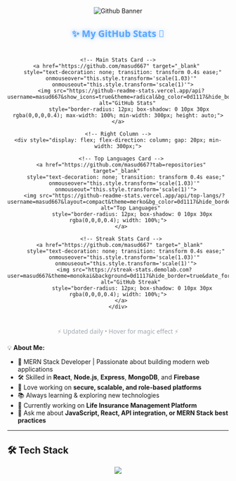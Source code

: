 

<p align="center">
  <img src="./github%20banner%20img.jpg" alt="Github Banner"/>
</p>


<div align="center">
  
  <!-- Animated Header -->
  <h2 style="font-family: 'Segoe UI', sans-serif; color: #58a6ff; text-shadow: 0 0 10px rgba(88,166,255,0.7); margin-bottom: 25px;">
    <span style="display: inline-block; animation: float 3s ease-in-out infinite;">✨</span> 
    My GitHub Stats 
    <span style="display: inline-block; animation: float 3s ease-in-out infinite 0.5s;">🚀</span>
  </h2>

  <!-- Stats Container -->
  <div style="display: flex; flex-wrap: wrap; justify-content: center; gap: 20px; max-width: 1200px; margin: 0 auto;">

    <!-- Main Stats Card -->
    <a href="https://github.com/masud667" target="_blank" 
       style="text-decoration: none; transition: transform 0.4s ease;"
       onmouseover="this.style.transform='scale(1.03)'" 
       onmouseout="this.style.transform='scale(1)'">
      <img src="https://github-readme-stats.vercel.app/api?username=masud667&show_icons=true&theme=radical&bg_color=0d1117&hide_border=true&include_all_commits=true" 
           alt="GitHub Stats" 
           style="border-radius: 12px; box-shadow: 0 10px 30px rgba(0,0,0,0.4); max-width: 100%; min-width: 300px; height: auto;">
    </a>

    <!-- Right Column -->
    <div style="display: flex; flex-direction: column; gap: 20px; min-width: 300px;">

      <!-- Top Languages Card -->
      <a href="https://github.com/masud667?tab=repositories" target="_blank" 
         style="text-decoration: none; transition: transform 0.4s ease;"
         onmouseover="this.style.transform='scale(1.03)'" 
         onmouseout="this.style.transform='scale(1)'">
        <img src="https://github-readme-stats.vercel.app/api/top-langs/?username=masud667&layout=compact&theme=merko&bg_color=0d1117&hide_border=true&langs_count=8" 
             alt="Top Languages" 
             style="border-radius: 12px; box-shadow: 0 10px 30px rgba(0,0,0,0.4); width: 100%;">
      </a>

      <!-- Streak Stats Card -->
      <a href="https://github.com/masud667" target="_blank" 
         style="text-decoration: none; transition: transform 0.4s ease;"
         onmouseover="this.style.transform='scale(1.03)'" 
         onmouseout="this.style.transform='scale(1)'">
        <img src="https://streak-stats.demolab.com?user=masud667&theme=monokai&background=0d1117&hide_border=true&date_format=j%20M%5B%20Y%5D" 
             alt="GitHub Streak" 
             style="border-radius: 12px; box-shadow: 0 10px 30px rgba(0,0,0,0.4); width: 100%;">
      </a>
    </div>
  </div>

  <!-- Animated Bottom Text -->
  <p style="margin-top: 25px; font-family: 'Segoe UI', sans-serif; color: #8b949e; font-size: 14px; animation: pulse 2s infinite;">
    ⚡ Updated daily • Hover for magic effect ⚡
  </p>
</div>

<!-- Embedded Animation Styles -->
<style>
  @keyframes float {
    0%, 100% { transform: translateY(0); }
    50% { transform: translateY(-10px); }
  }
  
  @keyframes pulse {
    0%, 100% { opacity: 0.8; }
    50% { opacity: 1; text-shadow: 0 0 5px #58a6ff; }
  }
</style>


💡 **About Me:**
- 🚀 MERN Stack Developer | Passionate about building modern web applications
- 🛠 Skilled in **React**, **Node.js**, **Express**, **MongoDB**, and **Firebase**
- 🎯 Love working on **secure, scalable, and role-based platforms**
- 📚 Always learning & exploring new technologies
- 🌱 Currently working on **Life Insurance Management Platform**  
- 💬 Ask me about **JavaScript, React, API integration, or MERN Stack best practices**

---

## 🛠 Tech Stack

<p align="center">
  <img src="https://skillicons.dev/icons?i=react,nodejs,express,mongodb,firebase,tailwind,js,html,css,git,github,vscode" />
</p>

<!--
**masud667/masud667** is a ✨ _special_ ✨ repository because its `README.md` (this file) appears on your GitHub profile.

Here are some ideas to get you started:

- 🔭 I’m currently working on ...
- 🌱 I’m currently learning ...
- 👯 I’m looking to collaborate on ...
- 🤔 I’m looking for help with ...
- 💬 Ask me about ...
- 📫 How to reach me: ...
- 😄 Pronouns: ...
- ⚡ Fun fact: ...
-->
